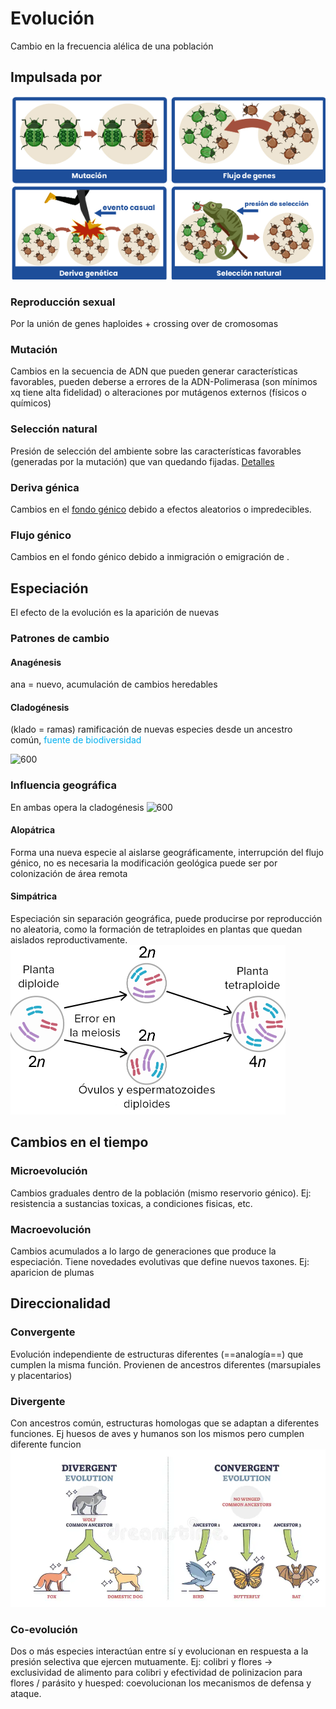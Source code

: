 # Evolución
Cambio en la frecuencia alélica de una población
## Impulsada por

![evolucion](attachments/evolucion.png)
### Reproducción sexual
Por la unión de genes haploides + crossing over de cromosomas
### Mutación
Cambios en la secuencia de ADN que pueden generar características favorables, pueden deberse a errores de la ADN-Polimerasa (son mínimos xq tiene alta fidelidad) o alteraciones por mutágenos externos (físicos o químicos)
[](../3%20Genetica/1.Replicacion_dogma_central.md#Tipos%20de%20mutación%20|Ver%20tipos%20de%20mutación)
### Selección natural
Presión de selección del ambiente sobre las características favorables (generadas por la mutación) que van quedando fijadas.
[Detalles](1.1_Seleccion-natural.md)
### Deriva génica
Cambios en el [fondo génico](2_Genetica-poblaciones.md) debido a efectos aleatorios o impredecibles.
### Flujo génico 
Cambios en el fondo génico debido a inmigración o emigración de [](2_Genetica-poblaciones.md#Flujo%20génico|alelos%20en%20una%20población).
## Especiación
El efecto de la evolución es la aparición de nuevas [](../4%20diversidad/1.Diversidad.md#Definiciones%20de%20especie%20|especies)
### Patrones de cambio
#### Anagénesis
ana = nuevo, acumulación de cambios heredables
#### Cladogénesis
(klado = ramas) ramificación de nuevas especies desde un ancestro común, <font color="#00b0f0">fuente de biodiversidad</font>

![600](especiacion.jpg%20)

### Influencia geográfica
En ambas opera la cladogénesis
![ 600](AllopatSympatSpeciat.jpg%20)
#### Alopátrica
Forma una nueva especie al aislarse geográficamente, interrupción del flujo génico, no es necesaria la modificación geológica puede ser por colonización de área remota
#### Simpátrica
Especiación sin separación geográfica, puede producirse por reproducción no aleatoria, como la formación de tetraploides en plantas que quedan aislados reproductivamente.
![poliploidia](attachments/poliploidia.png)
## Cambios en el tiempo
### Microevolución
Cambios graduales dentro de la población (mismo reservorio génico). Ej: resistencia a sustancias toxicas, a condiciones fisicas, etc.
### Macroevolución
Cambios acumulados a lo largo de generaciones que produce la especiación. Tiene novedades evolutivas que define nuevos taxones. Ej: aparicion de plumas

## Direccionalidad
### Convergente
Evolución independiente de estructuras diferentes (==analogía==) que cumplen la misma función. Provienen de ancestros diferentes (marsupiales y placentarios)
### Divergente
Con ancestros común, estructuras homologas que se adaptan a diferentes funciones. Ej huesos de aves y humanos son los mismos pero cumplen diferente funcion
![convergencia](attachments/convergencia.png)
### Co-evolución
Dos o más especies interactúan entre sí y evolucionan en respuesta a la presión selectiva que ejercen mutuamente. Ej: colibri y flores -> exclusividad de alimento para colibri y efectividad de polinizacion para flores / parásito y huesped: coevolucionan los mecanismos de defensa y ataque.
